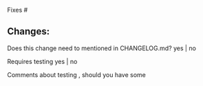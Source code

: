 
Fixes #

Changes:
-

Does this change need to mentioned in CHANGELOG.md?
yes | no

Requires testing
yes | no

Comments about testing , should you have some

